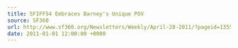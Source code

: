 ```yaml
---
title: SFIFF54 Embraces Barney's Unique POV
source: SF360
url: http://www.sf360.org/Newsletters/Weekly/April-28-2011/?pageid=13550
date: 2011-01-01 12:00:00 +0000
---
```

